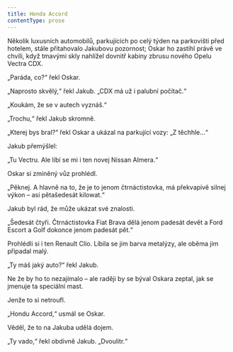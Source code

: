 ```yaml
---
title: Honda Accord
contentType: prose
---
```


<section>

Několik luxusních automobilů, parkujících po celý týden na parkovišti před hotelem, stále přitahovalo Jakubovu pozornost; Oskar ho zastihl právě ve chvíli, když tmavými skly nahlížel dovnitř kabiny zbrusu nového Opelu Vectra CDX.

„Paráda, co?“ řekl Oskar.

„Naprosto skvělý,“ řekl Jakub. „CDX má už i palubní počítač.“

„Koukám, že se v autech vyznáš.“

„Trochu,“ řekl Jakub skromně.

„Kterej bys bral?“ řekl Oskar a ukázal na parkující vozy: „Z těchhle…“

Jakub přemýšlel:

„Tu Vectru. Ale líbí se mi i ten novej Nissan Almera.“

Oskar si zmíněný vůz prohlédl.

„Pěknej. A hlavně na to, že je to jenom čtrnáctistovka, má překvapivě silnej výkon – asi pětašedesát kilowat.“

Jakub byl rád, že může ukázat své znalosti.

„Šedesát čtyři. Čtrnáctistovka Fiat Brava dělá jenom padesát devět a Ford Escort a Golf dokonce jenom padesát pět.“

Prohlédli si i ten Renault Clio. Líbila se jim barva metalýzy, ale oběma jim připadal malý.

„Ty máš jaký auto?“ řekl Jakub.

Ne že by ho to nezajímalo – ale raději by se býval Oskara zeptal, jak se jmenuje ta speciální mast.

Jenže to si netroufl.

„Hondu Accord,“ usmál se Oskar.

Věděl, že to na Jakuba udělá dojem.

„Ty vado,“ řekl obdivně Jakub. „Dvoulitr.“

</section>
